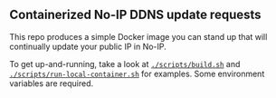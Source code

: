 Containerized No-IP DDNS update requests
----------------------------------------

This repo produces a simple Docker image you can stand up that will continually update your public IP in No-IP.

To get up-and-running, take a look at [`./scripts/build.sh`](./scripts/build.sh) and [`./scripts/run-local-container.sh`](./scripts/run-local-container.sh) for examples. Some environment variables are required.
